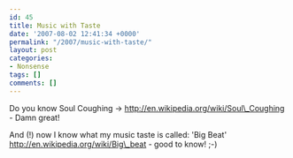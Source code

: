 ```yaml
---
id: 45
title: Music with Taste
date: '2007-08-02 12:41:34 +0000'
permalink: "/2007/music-with-taste/"
layout: post
categories:
- Nonsense
tags: []
comments: []
---
```

Do you know Soul Coughing -\> <http://en.wikipedia.org/wiki/Soul\_Coughing> - Damn great!

And (!) now I know what my music taste is called: 'Big Beat' <http://en.wikipedia.org/wiki/Big\_beat> - good to know! ;-)
